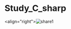 # Study_C_sharp
<align="right">![share1](https://user-images.githubusercontent.com/43417474/51752125-1fc80780-20d0-11e9-8d6a-e71c36813b3f.png)
